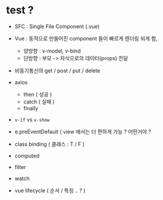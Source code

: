 # test ? 

- SFC : Single File Component (.vue) 

- Vue : 동적으로 만들어진 component 들이 빠르게 렌더링 되게 함, 

    - 양방향 : v-model, v-bind 
    - 댠방향 : 부모 -> 자식으로의 데이터(props) 전달 

- 비동기통신의 get / post / put / delete 

- axios

    - then ( 성공 ) 
    - catch ( 실패 ) 
    - finally 

- `v-if` vs `v-show`

- e.preEventDefault ( view 에서는 더 편하게 가능 ? 어떤거야 ?

- class binding ( 클래스 : T / F )

- computed 

- filter 

- watch 

- vue lifecycle ( 순서 / 특징 .. ? ) 

